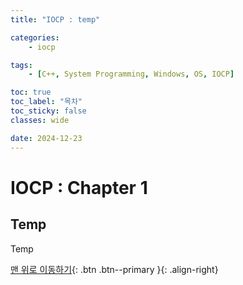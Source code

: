 ```yaml
---
title: "IOCP : temp"

categories:
    - iocp

tags:
    - [C++, System Programming, Windows, OS, IOCP]

toc: true
toc_label: "목차"
toc_sticky: false
classes: wide

date: 2024-12-23
---
```


# IOCP : Chapter 1

## Temp
Temp




[맨 위로 이동하기](#){: .btn .btn--primary }{: .align-right}
